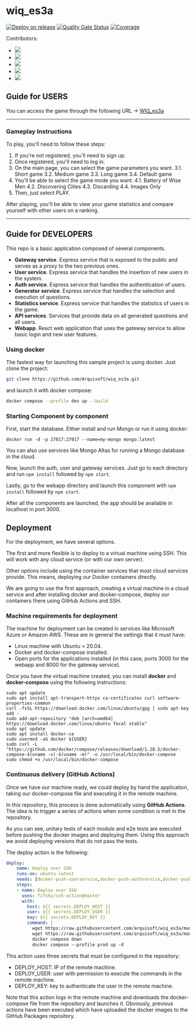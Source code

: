 # wiq_es3a

[![Deploy on release](https://github.com/Arquisoft/wiq_es3a/actions/workflows/release.yml/badge.svg)](https://github.com/Arquisoft/wiq_es3a/actions/workflows/release.yml)
[![Quality Gate Status](https://sonarcloud.io/api/project_badges/measure?project=Arquisoft_wiq_es3a&metric=alert_status)](https://sonarcloud.io/summary/new_code?id=Arquisoft_wiq_es3a)
[![Coverage](https://sonarcloud.io/api/project_badges/measure?project=Arquisoft_wiq_es3a&metric=coverage)](https://sonarcloud.io/summary/new_code?id=Arquisoft_wiq_es3a)

Contributors:
- <a href="https://github.com/uo287998"><img src="https://img.shields.io/badge/Ángel-fuchsia?logo=github"></a>
- <a href="https://github.com/UO289659"><img src="https://img.shields.io/badge/Carmen-fuchsia?logo=github"></a>
- <a href="https://github.com/UO285267"><img src="https://img.shields.io/badge/Felipe-fuchsia?logo=github"></a>
- <a href="https://github.com/UO277382"><img src="https://img.shields.io/badge/Laureano-fuchsia?logo=github"></a>
- <a href="https://github.com/marcosMachadoMenendez"><img src="https://img.shields.io/badge/Marcos-fuchsia?logo=github"></a>

## Guide for USERS
You can access the game through the following URL -> [WIQ_es3a](http://74.249.118.115:3000 "WIQ")

------------

### Gameplay Instructions
To play, you'll need to follow these steps:
1. If you're not registered, you'll need to sign up.
2. Once registered, you'll need to log in.
3. On the main page, you can select the game parameters you want.
   3.1. Short game
   3.2. Medium game
   3.3. Long game
   3.4. Default game
4. You'll be able to select the game mode you want.
   4.1. Battery of Wise Men
   4.2. Discovering Cities
   4.3. Discarding
   4.4. Images Only
5. Then, just select PLAY.

After playing, you'll be able to view your game statistics and compare yourself with other users on a ranking.

------------

## Guide for DEVELOPERS

This repo is a basic application composed of several components.

- **Gateway service**. Express service that is exposed to the public and serves as a proxy to the two previous ones.
- **User service**. Express service that handles the insertion of new users in the system.
- **Auth service**. Express service that handles the authentication of users.
- **Generator service**. Express service that handles the selection and execution of questions.
- **Statistics service**. Express service that handles the statistics of users in the game.
- **API services**. Services that provide data on all generated questions and all users.
- **Webapp**. React web application that uses the gateway service to allow basic login and new user features.

### Using docker

The fastest way for launching this sample project is using docker. Just clone the project:

```sh
git clone https://github.com/Arquisoft/wiq_es3a.git
```

and launch it with docker compose:

```sh
docker compose --profile dev up --build
```

### Starting Component by component

First, start the database. Either install and run Mongo or run it using docker:

```docker run -d -p 27017:27017 --name=my-mongo mongo:latest```

You can also use services like Mongo Altas for running a Mongo database in the cloud.

Now, launch the auth, user and gateway services. Just go to each directory and run `npm install` followed by `npm start`.

Lastly, go to the webapp directory and launch this component with `npm install` followed by `npm start`.

After all the components are launched, the app should be available in localhost in port 3000.

## Deployment

For the deployment, we have several options. 

The first and more flexible is to deploy to a virtual machine using SSH. This will work with any cloud service (or with our own server). 

Other options include using the container services that most cloud services provide. This means, deploying our Docker containers directly. 

We are going to use the first approach, creating a virtual machine in a cloud service and after installing docker and docker-compose, deploy our containers there using GitHub Actions and SSH.

### Machine requirements for deployment

The machine for deployment can be created in services like Microsoft Azure or Amazon AWS. These are in general the settings that it must have:

- Linux machine with Ubuntu > 20.04.
- Docker and docker-compose installed.
- Open ports for the applications installed (in this case, ports 3000 for the webapp and 8000 for the gateway service).

Once you have the virtual machine created, you can install **docker** and **docker-compose** using the following instructions:

```ssh
sudo apt update
sudo apt install apt-transport-https ca-certificates curl software-properties-common
curl -fsSL https://download.docker.com/linux/ubuntu/gpg | sudo apt-key add -
sudo add-apt-repository "deb [arch=amd64] https://download.docker.com/linux/ubuntu focal stable"
sudo apt update
sudo apt install docker-ce
sudo usermod -aG docker ${USER}
sudo curl -L "https://github.com/docker/compose/releases/download/1.28.5/docker-compose-$(uname -s)-$(uname -m)" -o /usr/local/bin/docker-compose
sudo chmod +x /usr/local/bin/docker-compose
```

### Continuous delivery (GitHub Actions)

Once we have our machine ready, we could deploy by hand the application, taking our docker-compose file and executing it in the remote machine. 

In this repository, this process is done automatically using **GitHub Actions**. The idea is to trigger a series of actions when some condition is met in the repository. 

As you can see, unitary tests of each module and e2e tests are executed before pushing the docker images and deploying them. Using this approach we avoid deploying versions that do not pass the tests.

The deploy action is the following:

```yml
deploy:
    name: Deploy over SSH
    runs-on: ubuntu-latest
    needs: [docker-push-userservice,docker-push-authservice,docker-push-gatewayservice,docker-push-webapp]
    steps:
    - name: Deploy over SSH
      uses: fifsky/ssh-action@master
      with:
        host: ${{ secrets.DEPLOY_HOST }}
        user: ${{ secrets.DEPLOY_USER }}
        key: ${{ secrets.DEPLOY_KEY }}
        command: |
          wget https://raw.githubusercontent.com/arquisoft/wiq_es3a/master/docker-compose.yml -O docker-compose.yml
          wget https://raw.githubusercontent.com/arquisoft/wiq_es3a/master/.env -O .env
          docker compose down
          docker compose --profile prod up -d
```

This action uses three secrets that must be configured in the repository:
- DEPLOY_HOST: IP of the remote machine.
- DEPLOY_USER: user with permission to execute the commands in the remote machine.
- DEPLOY_KEY: key to authenticate the user in the remote machine.

Note that this action logs in the remote machine and downloads the docker-compose file from the repository and launches it. Obviously, previous actions have been executed which have uploaded the docker images to the GitHub Packages repository.
